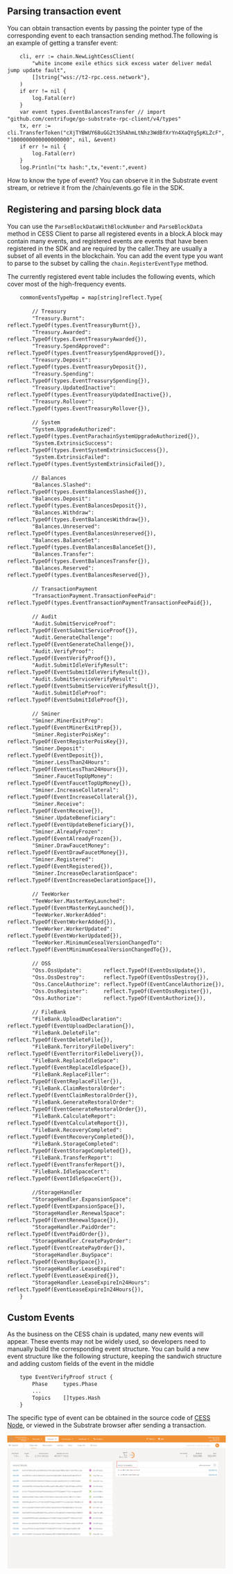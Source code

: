 ## Parsing transaction event

You can obtain transaction events by passing the pointer type of the corresponding event to each transaction sending method.The following is an example of getting a transfer event:

```golang
	cli, err := chain.NewLightCessClient(
		"white income exile ethics sick excess water deliver medal jump update fault",
		[]string{"wss://t2-rpc.cess.network"},
	)
	if err != nil {
		log.Fatal(err)
	}
    var event types.EventBalancesTransfer // import "github.com/centrifuge/go-substrate-rpc-client/v4/types"
    tx, err := cli.TransferToken("cXjTYBWUY68uGG2t3ShAhmLtNhz3WdBfXrYn4XaQYg5pKLZcF", "1000000000000000000", nil, &event)
    if err != nil {
		log.Fatal(err)
	}
    log.Println("tx hash:",tx,"event:",event)
```

How to know the type of event? You can observe it in the Substrate event stream, or retrieve it from the /chain/events.go file in the SDK.

## Registering and parsing block data

You can use the `ParseBlockDataWithBlockNumber` and `ParseBlockData` method in CESS Client to parse all registered events in a block.A block may contain many events, and registered events are events that have been registered in the SDK and are required by the caller.They are usually a subset of all events in the blockchain. You can add the event type you want to parse to the subset by calling the `chain.RegisterEventType` method.

The currently registered event table includes the following events, which cover most of the high-frequency events.
```golang
	commonEventsTypeMap = map[string]reflect.Type{

		// Treasury
		"Treasury.Burnt":           reflect.TypeOf(types.EventTreasuryBurnt{}),
		"Treasury.Awarded":         reflect.TypeOf(types.EventTreasuryAwarded{}),
		"Treasury.SpendApproved":   reflect.TypeOf(types.EventTreasurySpendApproved{}),
		"Treasury.Deposit":         reflect.TypeOf(types.EventTreasuryDeposit{}),
		"Treasury.Spending":        reflect.TypeOf(types.EventTreasurySpending{}),
		"Treasury.UpdatedInactive": reflect.TypeOf(types.EventTreasuryUpdatedInactive{}),
		"Treasury.Rollover":        reflect.TypeOf(types.EventTreasuryRollover{}),

		// System
		"System.UpgradeAuthorized": reflect.TypeOf(types.EventParachainSystemUpgradeAuthorized{}),
		"System.ExtrinsicSuccess":  reflect.TypeOf(types.EventSystemExtrinsicSuccess{}),
		"System.ExtrinsicFailed":   reflect.TypeOf(types.EventSystemExtrinsicFailed{}),

		// Balances
		"Balances.Slashed":    reflect.TypeOf(types.EventBalancesSlashed{}),
		"Balances.Deposit":    reflect.TypeOf(types.EventBalancesDeposit{}),
		"Balances.Withdraw":   reflect.TypeOf(types.EventBalancesWithdraw{}),
		"Balances.Unreserved": reflect.TypeOf(types.EventBalancesUnreserved{}),
		"Balances.BalanceSet": reflect.TypeOf(types.EventBalancesBalanceSet{}),
		"Balances.Transfer":   reflect.TypeOf(types.EventBalancesTransfer{}),
		"Balances.Reserved":   reflect.TypeOf(types.EventBalancesReserved{}),

		// TransactionPayment
		"TransactionPayment.TransactionFeePaid": reflect.TypeOf(types.EventTransactionPaymentTransactionFeePaid{}),

		// Audit
		"Audit.SubmitServiceProof":        reflect.TypeOf(EventSubmitServiceProof{}),
		"Audit.GenerateChallenge":         reflect.TypeOf(EventGenerateChallenge{}),
		"Audit.VerifyProof":               reflect.TypeOf(EventVerifyProof{}),
		"Audit.SubmitIdleVerifyResult":    reflect.TypeOf(EventSubmitIdleVerifyResult{}),
		"Audit.SubmitServiceVerifyResult": reflect.TypeOf(EventSubmitServiceVerifyResult{}),
		"Audit.SubmitIdleProof":           reflect.TypeOf(EventSubmitIdleProof{}),

		// Sminer
		"Sminer.MinerExitPrep":            reflect.TypeOf(EventMinerExitPrep{}),
		"Sminer.RegisterPoisKey":          reflect.TypeOf(EventRegisterPoisKey{}),
		"Sminer.Deposit":                  reflect.TypeOf(EventDeposit{}),
		"Sminer.LessThan24Hours":          reflect.TypeOf(EventLessThan24Hours{}),
		"Sminer.FaucetTopUpMoney":         reflect.TypeOf(EventFaucetTopUpMoney{}),
		"Sminer.IncreaseCollateral":       reflect.TypeOf(EventIncreaseCollateral{}),
		"Sminer.Receive":                  reflect.TypeOf(EventReceive{}),
		"Sminer.UpdateBeneficiary":        reflect.TypeOf(EventUpdateBeneficiary{}),
		"Sminer.AlreadyFrozen":            reflect.TypeOf(EventAlreadyFrozen{}),
		"Sminer.DrawFaucetMoney":          reflect.TypeOf(EventDrawFaucetMoney{}),
		"Sminer.Registered":               reflect.TypeOf(EventRegistered{}),
		"Sminer.IncreaseDeclarationSpace": reflect.TypeOf(EventIncreaseDeclarationSpace{}),

		// TeeWorker
		"TeeWorker.MasterKeyLaunched":             reflect.TypeOf(EventMasterKeyLaunched{}),
		"TeeWorker.WorkerAdded":                   reflect.TypeOf(EventWorkerAdded{}),
		"TeeWorker.WorkerUpdated":                 reflect.TypeOf(EventWorkerUpdated{}),
		"TeeWorker.MinimumCesealVersionChangedTo": reflect.TypeOf(EventMinimumCesealVersionChangedTo{}),

		// OSS
		"Oss.OssUpdate":       reflect.TypeOf(EventOssUpdate{}),
		"Oss.OssDestroy":      reflect.TypeOf(EventOssDestroy{}),
		"Oss.CancelAuthorize": reflect.TypeOf(EventCancelAuthorize{}),
		"Oss.OssRegister":     reflect.TypeOf(EventOssRegister{}),
		"Oss.Authorize":       reflect.TypeOf(EventAuthorize{}),

		// FileBank
		"FileBank.UploadDeclaration":     reflect.TypeOf(EventUploadDeclaration{}),
		"FileBank.DeleteFile":            reflect.TypeOf(EventDeleteFile{}),
		"FileBank.TerritoryFileDelivery": reflect.TypeOf(EventTerritorFileDelivery{}),
		"FileBank.ReplaceIdleSpace":      reflect.TypeOf(EventReplaceIdleSpace{}),
		"FileBank.ReplaceFiller":         reflect.TypeOf(EventReplaceFiller{}),
		"FileBank.ClaimRestoralOrder":    reflect.TypeOf(EventClaimRestoralOrder{}),
		"FileBank.GenerateRestoralOrder": reflect.TypeOf(EventGenerateRestoralOrder{}),
		"FileBank.CalculateReport":       reflect.TypeOf(EventCalculateReport{}),
		"FileBank.RecoveryCompleted":     reflect.TypeOf(EventRecoveryCompleted{}),
		"FileBank.StorageCompleted":      reflect.TypeOf(EventStorageCompleted{}),
		"FileBank.TransferReport":        reflect.TypeOf(EventTransferReport{}),
		"FileBank.IdleSpaceCert":         reflect.TypeOf(EventIdleSpaceCert{}),

		//StorageHandler
		"StorageHandler.ExpansionSpace":       reflect.TypeOf(EventExpansionSpace{}),
		"StorageHandler.RenewalSpace":         reflect.TypeOf(EventRenewalSpace{}),
		"StorageHandler.PaidOrder":            reflect.TypeOf(EventPaidOrder{}),
		"StorageHandler.CreatePayOrder":       reflect.TypeOf(EventCreatePayOrder{}),
		"StorageHandler.BuySpace":             reflect.TypeOf(EventBuySpace{}),
		"StorageHandler.LeaseExpired":         reflect.TypeOf(EventLeaseExpired{}),
		"StorageHandler.LeaseExpireIn24Hours": reflect.TypeOf(EventLeaseExpireIn24Hours{}),
	}
```

## Custom Events

As the business on the CESS chain is updated, many new events will appear. These events may not be widely used, so developers need to manually build the corresponding event structure. You can build a new event structure like the following structure, keeping the sandwich structure and adding custom fields of the event in the middle

```golang
    type EventVerifyProof struct {
        Phase     types.Phase
        ...
        Topics    []types.Hash
    }
```

The specific type of event can be obtained in the source code of [CESS Node](https://github.com/CESSProject/cess), or viewed in the Substrate browser after sending a transaction.

![recent events](../../../assets/sdk/sdk-go/substrate-events.png)